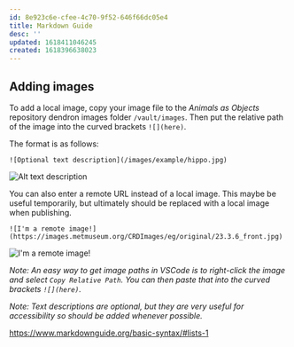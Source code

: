 ```yaml
---
id: 8e923c6e-cfee-4c70-9f52-646f66dc05e4
title: Markdown Guide
desc: ''
updated: 1618411046245
created: 1618396638023
---
```


## Adding images

To add a local image, copy your image file to the _Animals as Objects_ repository dendron images folder `/vault/images`. Then put the relative path of the image into the curved brackets `![](here)`. 

The format is as follows:

`![Optional text description](/images/example/hippo.jpg)`

![Alt text description](/images/example/hippo.jpg)

You can also enter a remote URL instead of a local image. This maybe be useful temporarily, but ultimately should be replaced with a local image when publishing.

`![I'm a remote image!](https://images.metmuseum.org/CRDImages/eg/original/23.3.6_front.jpg)`

![I'm a remote image!](https://images.metmuseum.org/CRDImages/eg/original/23.3.6_front.jpg)

_Note: An easy way to get image paths in VSCode is to right-click the image and select `Copy Relative Path`. You can then paste that into the curved brackets `![](here)`._

_Note: Text descriptions are optional, but they are very useful for accessibility so should be added whenever possible._

https://www.markdownguide.org/basic-syntax/#lists-1